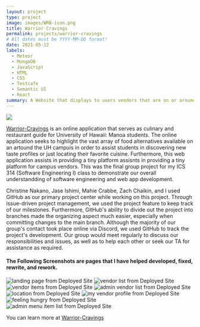```yaml
---
layout: project
type: project
image: images/WRB-icon.png
title: Warrior Cravings
permalink: projects/warrior-cravings
# All dates must be YYYY-MM-DD format!
date: 2021-05-12
labels:
  - Meteor
  - MongoDB
  - JavaScript
  - HTML
  - CSS
  - Testcafe
  - Semantic UI
  - React
summary: A Website that displays to users vendors that are on or around UH Manoa campus.
---
```


<img class="ui fluid centered" src="GitHub/Louie808.github.io/images/ProjectImages/WarriorCravings/landing-page-new.png">

<a href="https://github.com/warrior-cravings">Warrior-Cravings</a> is an online application that serves as culinary and restaurant guide for University of Hawaii: Manoa students. The online application seeks to highlight the vast array of food alternatives available on an artound the UH campuis in order to assist students in discovering new taste profiles or just locating their favorite cuisine. Furthermore, this web application assists in providing a tiny platform assisnts in providing a tiny platform for campus vendors. This was the final group project for my ICS 314 (Software Engineering I) class to demonstrate our overall understandding of software engineering and web app development.

Christine Nakano, Jase Ishimi, Mahie Crabbe, Zach Chaikin, and I used GitHub as our primary project center while working on this project. Through issue-driven project management, we used the project feature to keep track of our milestones. Furthermore, GitHub's ability to divide out the project into branches made the organizing aspect much easier, especially when committing changes to the main branch. Although the majority of our group's contact took place online via Discord, we used GitHub to track the project's development. Our group would meet regularly to discuss our responsibilities and issues, as well as to help each other or seek our TA for assistance as required.

#### The Following Screenshots are pages that I have helped developed, fixed, rewrite, and rework.
<div class="ui center grid container"}>
<div class="column">
    <img src="https://louie808.github.io/images/ProjectImages/WarriorCravings/landing-page-new.png" alt="landing page from Deployed Site"/>
    <img src="https://louie808.github.io/images/ProjectImages/WarriorCravings/user-vendor-list.PNG" alt="vendor list from Deployed Site"/>
    <img src="https://louie808.github.io/images/ProjectImages/WarriorCravings/vendor-menuitems.png" alt="vendor items from Deployed Site"/>
    <img src="https://louie808.github.io/images/ProjectImages/WarriorCravings/add-vendor.PNG" alt="admin vendor list from Deployed Site"/>
</div>
<div class="column">
    <img src="https://louie808.github.io/images/ProjectImages/WarriorCravings/final-location.PNG" alt="location from Deployed Site"/>
    <img src="https://louie808.github.io/images/ProjectImages/WarriorCravings/vendor-myvendor.png" alt="my vendor profile from Deployed Site"/>
    <img src="https://louie808.github.io/images/ProjectImages/WarriorCravings/user-feeling-hungry.PNG" alt="feeling hungry from Deployed Site"/>
    <img src="https://louie808.github.io/images/ProjectImages/WarriorCravings/add-menu-item.PNG" alt="admin menu item list from Deployed Site"/>
</div>
</div>


You can learn more at <a href="https://github.com/warrior-cravings"><i class="large github icon"></i>Warrior-Cravings</a>
